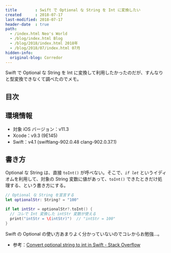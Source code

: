 ```yaml
---
title        : Swift で Optional な String を Int に変換したい
created      : 2018-07-17
last-modified: 2018-07-17
header-date  : true
path:
  - /index.html Neo's World
  - /blog/index.html Blog
  - /blog/2018/index.html 2018年
  - /blog/2018/07/index.html 07月
hidden-info:
  original-blog: Corredor
---
```


Swift で Optional な String を Int に変換して利用したかったのだが、すんなりと型変換できなくて調べたのでメモ。

## 目次

## 環境情報

- 対象 iOS バージョン：v11.3
- Xcode：v9.3 (9E145)
- Swift：v4.1 (swiftlang-902.0.48 clang-902.0.37.1)

## 書き方

Optional な String は、直接 `toInt()` が呼べない。そこで、*`if let`* というイディオムを利用して、対象の String 変数に値があって、`toInt()` できたときだけ処理する、という書き方にする。

```swift
// Optional な String を宣言する
let optionalStr: String? = "100"

if let intStr = optionalStr?.toInt() {
  // コレで Int 変換した intStr 変数が使える
  print("intStr = \(intStr)")  // "intStr = 100"
}
```

Swift の Optional の使い方あまりよく分かっていないのでコレからお勉強…。

- 参考：[Convert optional string to int in Swift - Stack Overflow](https://stackoverflow.com/a/31694743)
